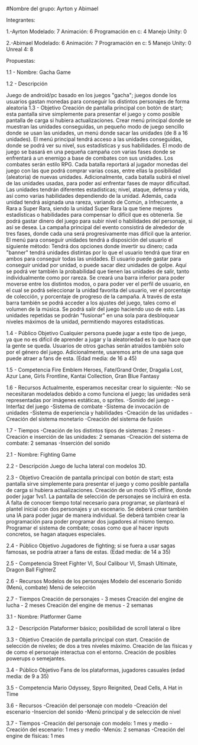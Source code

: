 #Nombre del grupo: Ayrton y Abimael

Integrantes:

1.-Ayrton
Modelado: 7
Animación: 6
Programación en c: 4
Manejo Unity: 0

2.-Abimael
Modelado: 6
Animación: 7
Programación en c: 5
Manejo Unity: 0
Unreal 4: 8

Propuestas:

1.1 - Nombre: Gacha Game

1.2 - Descripción

Juego de android/pc basado en los juegos "gacha"; juegos donde los usuarios gastan monedas para conseguir los distintos personajes de forma aleatoria
1.3 - Objetivo
Creación de pantalla principal con botón de start; esta pantalla sirve simplemente para presentar el juego y como posible pantalla de carga si hubiera actualizaciones.
Crear menú principal donde se muestran las unidades conseguidas, un pequeño modo de juego sencillo donde se usan las unidades, un menú donde sacar las unidades (de 8 a 16 unidades).
El menú principal tendrá acceso a las unidades conseguidas, donde se podrá ver su nivel, sus estadísticas y sus habilidades.
El modo de juego se basará en una pequeña campaña con varias fases donde se enfrentará a un enemigo a base de combates con sus unidades. Los combates serán estilo RPG.
Cada batalla reportará al jugador monedas del juego con las que podrá comprar varias cosas, entre ellas la posibilidad (aleatoria) de nuevas unidades. Adicionalmente,
cada batalla subirá el nivel de las unidades usadas, para poder así enfrentar fases de mayor dificultad.
Las unidades tendrán diferentes estadísticas; nivel, ataque, defensa y vida, así como varias habilidades dependiendo de la unidad. Además, cada unidad tendrá asignada una 
rareza, variando de Común, a Infrecuente, a Rara a Super Rara, siendo la unidad Super Rara la que tiene mejores estadísticas o habilidades para compensar lo difícil que es
obtenerla. Se podrá gastar dinero del juego para subir nivel o habilidades del personaje, si así se desea. 
La campaña principal del evento consistirá de alrededor de tres fases, donde cada una será progresivamente mas difícil que la anterior.
El menú para conseguir unidades tendrá a disposición del usuario el siguiente método: Tendrá dos opciones donde invertir su dinero; cada "banner" tendrá unidades distintas
por lo que el usuario tendrá que tirar en ambos para conseguir todas las unidades. El usuario puede gastar para conseguir unidad por unidad, o puede sacar diez unidades de
golpe. Aquí se podrá ver también la probabilidad que tienen las unidades de salir, tanto individualmente como por rareza.
Se creará una barra inferior para poder moverse entre los distintos modos, o para poder ver el perfil de usuario, en el cual se podrá seleccionar la unidad favorita del 
usuario, ver el porcentaje de colección, y porcentaje de progreso de la campaña. 
A través de esta barra también se podrá acceder a los ajustes del juego, tales como el volumen de la música. Se podrá salir del juego haciendo uso de esto.
Las unidades repetidas se podrán "fusionar" en una sola para desbloquear niveles máximos de la unidad, permitiendo mayores estadísticas.

1.4 - Público Objetivo
Cualquier persona puede jugar a este tipo de juego, ya que no es difícil de aprender a jugar y la aleatoriedad es lo que hace que la gente se queda. Usuarios de otros gachas
serán atraídos también solo por el género del juego. Adicionalmente, usaremos arte de una saga que puede atraer a fans de esta. (Edad media: de 16 a 45)

1.5 - Competencia
Fire Emblem Heroes, Fate/Grand Order, Dragalia Lost, Azur Lane, Girls Frontline, Kantai Collection, Gran Blue Fantasy

1.6 - Recursos
Actualmente, esperamos necesitar crear lo siguiente:
-No se necesitaran modelados debido a como funciona el juego; las unidades será representadas por imágenes estáticas, o sprites.
-Sonido del juego
-Interfaz del juego
-Sistema de combate
-Sistema de invocación de unidades
-Sistema de experiencia y habilidades
-Creación de las unidades
-Creación del sistema monetario
-Creación del sistema de fusión

1.7 - Tiempos
-Creación de los distintos tipos de sistemas: 2 meses
-Creación e inserción de las unidades: 2 semanas
-Creación del sistema de combate: 2 semanas
-Inserción del sonido

2.1 - Nombre: Fighting Game

2.2 - Descripción
Juego de lucha lateral con modelos 3D.

2.3 - Objetivo
Creación de pantalla principal con botón de start; esta pantalla sirve simplemente para presentar el juego y como posible pantalla de carga si hubiera actualizaciones.
Creación de un modo VS offline, donde poder jugar 1vs1. La pantalla de selección de personajes se incluirá en esta. A falta de conocer tiempo total necesario para programar,
se planteará el plantel inicial con dos personajes y un escenario. Se deberá crear también una IA para poder jugar de manera individual. Se deberá también crear la 
programación para poder programar dos jugadores al mismo tiempo. Programar el sistema de combate; cosas como que al hacer inputs concretos, se hagan ataques especiales.

2.4 - Público Objetivo
Jugadores de fighting; si se fuera a usar sagas famosas, se podría atraer a fans de estas. (Edad media: de 14 a 35)

2.5 - Competencia
Street Fighter VI, Soul Calibour VI, Smash Ultimate, Dragon Ball FighterZ

2.6 - Recursos
Modelos de los personajes
Modelo del escenario
Sonido (Menú, combate)
Menú de selección

2.7 - Tiempos
Creación de personajes - 3 meses
Creación del engine de lucha - 2 meses
Creación del engine de menus - 2 semanas

3.1 - Nombre: Platformer Game

3.2 - Descripción
Plataformer básico; posibilidad de scroll lateral o libre

3.3 - Objetivo
Creación de pantalla principal con start. Creación de selección de niveles; de dos a tres niveles máximo. Creación de las físicas y de como el personaje interactua con el 
entorno. Creación de posibles powerups o semejantes.

3.4 - Público Objetivo
Fans de los plataformas, jugadores casuales (edad media: de 9 a 35)

3.5 - Competencia
Mario Odyssey, Spyro Reignited, Dead Cells, A Hat in Time

3.6 - Recursos
-Creación del personaje con modelo
-Creación del escenario
-Insercion del sonido
-Menú principal y de selección de nivel

3.7 - Tiempos
-Creación del personaje con modelo: 1 mes y medio
-Creación del escenario: 1 mes y medio
-Menús: 2 semanas
-Creación del engine de físicas: 1 mes

